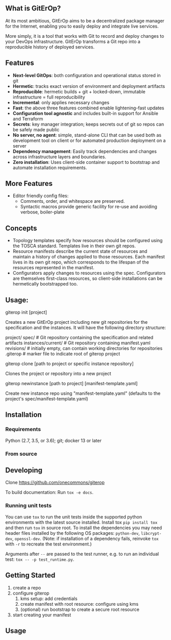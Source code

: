 ## What is GitErOp?

At its most ambitious, GitErOp aims to be a decentralized package manager for the Internet, enabling you to easily deploy and integrate live services.

More simply, it is a tool that works with Git to record and deploy changes to your DevOps infrastructure. GitErOp transforms a Git repo into a reproducible history of deployed services.

## Features

* **Next-level GitOps**: both configuration and operational status stored in git
* **Hermetic**: tracks exact version of environment and deployment artifacts
* **Reproducible**: hermetic builds + git + locked-down, immutable infrastructure = full reproducibility
* **Incremental**: only applies necessary changes
* **Fast**: the above three features combined enable lightening-fast updates
* **Configuration tool agnostic** and includes built-in support for Ansible and Terraform
* **Secrets**: key manager integration; keeps secrets out of git so repos can be safely made public
* **No server, no agent**: simple, stand-alone CLI that can be used both as development tool on client or for automated production deployment on a server
* **Dependency management**: Easily track dependencies and changes across infrastructure layers and boundaries. 
* **Zero installation**: Uses client-side container support to bootstrap and automate installation requirements.

## More Features

* Editor friendly config files: 
  - Comments, order, and whitespace are preserved.
  - Syntactic macros provide generic facility for re-use and avoiding verbose, boiler-plate

## Concepts

* Topology templates specify how resources should be configured using the TOSCA standard. Templates live in their own git repos.
* Resource manifests describe the current state of resources and maintain a history of changes applied to those resources. Each manifest lives in its own git repo, which corresponds to the lifespan of the resources represented in the manifest.
* Configurators apply changes to resources using the spec. Configurators are themselves first-class resources, so client-side installations can be hermetically bootstrapped too.

## Usage:

  giterop init [project] 
  
  Creates a new GitErOp project including new git repositories for the specification
  and the instances. It will have the following directory structure:
  
  project/
    spec/ # Git repository containing the specification and related artifacts
    instances/current/ # Git repository containing manifest.yaml
    revisions/ # initially empty, can contain working directories for repositories
    .giterop # marker file to indicate root of giterop project

  giterop clone [path to project or specific instance repository] 
  
  Clones the project or repository into a new project
  
  giterop newinstance [path to project] [manifest-template.yaml]
  
  Create new instance repo using "manifest-template.yaml" (defaults to the project's spec/manifest-template.yaml)

## Installation

### Requirements

Python (2.7, 3.5, or 3.6); git; docker 13 or later

### From source

## Developing

Clone https://github.com/onecommons/giterop

To build documentation: Run `tox -e docs`.

### Running unit tests

You can use `tox` to run the unit tests inside the supported python environments with the latest source installed.
Install tox `pip install tox` and then run `tox` in source root. To install the dependencies you may need header files installed by the following OS packages: `python-dev`, `libcrypt-dev`, `openssl-dev`. (Note: if installation of a dependency fails, reinvoke `tox` with `-r` to recreate the test environment.)

Arguments after `--` are passed to the test runner, e.g. to run an individual test: `tox -- -p test_runtime.py`.

## Getting Started

 1. create a repo
 2. configure giterop
     1. kms setup: add credentials
     2. create manifest with root resource: configure using kms
     3. (optional) run bootstrap to create a secure root resource
 3. start creating your manifest

## Usage
